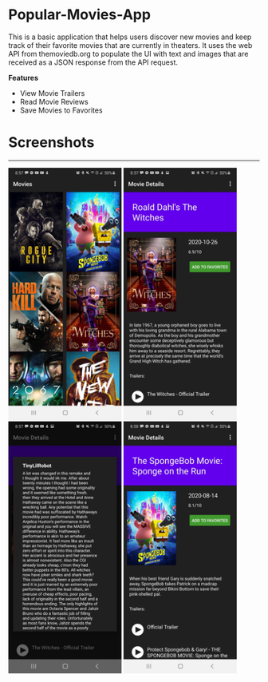 # Popular-Movies-App


This is a basic application that helps users discover new movies and keep track of their favorite movies that are currently in theaters. It uses the web API from themoviedb.org to populate the UI with text and images that are received as a JSON response from the API request. 

**Features**
- View Movie Trailers 
- Read Movie Reviews
- Save Movies to Favorites

# Screenshots
 -----------
<img width="45%" src="./github/30.jpg"/>
<img width="45%" src="./github/20.jpg"/>
<img width="45%" src="./github/10.jpg"/>
<img width="45%" src="./github/40.jpg"/>


 